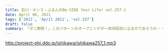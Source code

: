 ```yaml
---
title: 石川・ホンマ・ぶるんのBe-SIDE Your Life! vol.257-1
date: April 06, 2011
tags: ['2011', 'April 2011', 'vol.257']
draft: false
summary: 「ダニ野郎！」このパターンのオープニングが一体何回目になるのであろうか・・・先週末に行われたチャリティ番組の現場で何が・・・NAMAE
---
```


http://project-phi.ddo.jp/ishikawa/ishikawa257_1.mp3

